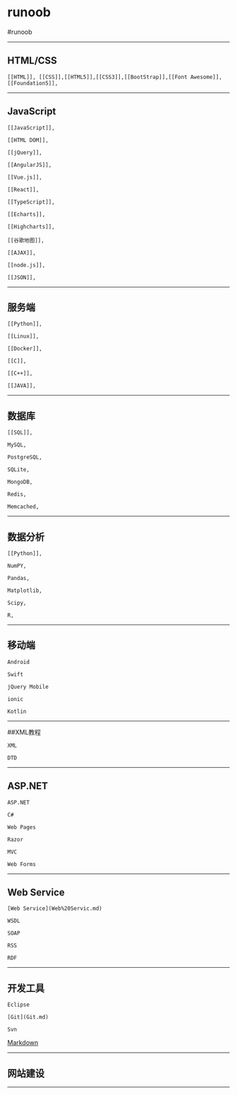 # runoob
#runoob

---
##  HTML/CSS
    [[HTML]], [[CSS]],[[HTML5]],[[CSS3]],[[BootStrap]],[[Font Awesome]],[[Foundation5]],
    
---
## JavaScript
    [[JavaScript]],
    
    [[HTML DOM]],
    
    [[jQuery]],
    
    [[AngularJS]],
    
    [[Vue.js]],
    
    [[React]],
    
    [[TypeScript]],
    
    [[Echarts]],
    
    [[Highcharts]],
    
    [[谷歌地图]],
    
    [[AJAX]],
    
    [[node.js]],
    
    [[JSON]],
    
---
## 服务端
    
    [[Python]],
    
    [[Linux]],
    
    [[Docker]],
    
    [[C]],
    
    [[C++]],
    
    [[JAVA]],
    
---
## 数据库
    
    [[SQL]],
    
    MySQL,
    
    PostgreSQL,
    
    SQLite,
    
    MongoDB,
    
    Redis,
    
    Memcached,
    
---
## 数据分析
    
    [[Python]],
    
    NumPY,
    
    Pandas,
    
    Matplotlib,
    
    Scipy,
    
    R,
    
---
## 移动端
    
    Android
    
    Swift
    
    jQuery Mobile
    
    ionic
    
    Kotlin
    
---
##XML教程
    
    XML
    
    DTD
    
---
## ASP.NET
    
    ASP.NET
    
    C#
    
    Web Pages
    
    Razor
    
    MVC
    
    Web Forms
    
---
## Web Service
    
    [Web Service](Web%20Servic.md)
    
    WSDL
    
    SOAP
    
    RSS
    
    RDF
    
---
## 开发工具
    
    Eclipse
    
    [Git](Git.md)
    
    Svn
    
   [Markdown](笔记本/笔记汇总/runboo/Markdown.md)
   
---
## 网站建设


---
